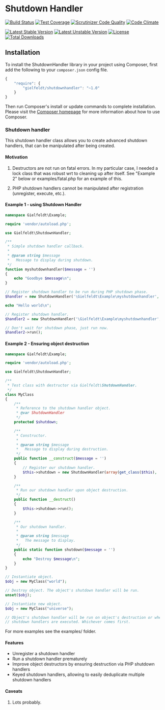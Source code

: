 # Shutdown Handler

[![Build Status](https://scrutinizer-ci.com/g/gielfeldt/shutdownhandler/badges/build.png?b=master)][8]
[![Test Coverage](https://codeclimate.com/github/gielfeldt/shutdownhandler/badges/coverage.svg)][3]
[![Scrutinizer Code Quality](https://scrutinizer-ci.com/g/gielfeldt/shutdownhandler/badges/quality-score.png?b=master)][7]
[![Code Climate](https://codeclimate.com/github/gielfeldt/shutdownhandler/badges/gpa.svg)][5]


[![Latest Stable Version](https://poser.pugx.org/gielfeldt/shutdownhandler/v/stable.svg)][1]
[![Latest Unstable Version](https://poser.pugx.org/gielfeldt/shutdownhandler/v/unstable.svg)][1]
[![License](https://poser.pugx.org/gielfeldt/shutdownhandler/license.svg)][4]
[![Total Downloads](https://poser.pugx.org/gielfeldt/shutdownhandler/downloads.svg)][1]

## Installation

To install the ShutdownHandler library in your project using Composer, first add the following to your `composer.json`
config file.
```javascript
{
    "require": {
        "gielfeldt/shutdownhandler": "~1.0"
    }
}
```

Then run Composer's install or update commands to complete installation. Please visit the [Composer homepage][6] for
more information about how to use Composer.

### Shutdown handler

This shutdown handler class allows you to create advanced shutdown handlers, that
can be manipulated after being created.

#### Motivation

1. Destructors are not run on fatal errors. In my particular case, I needed a lock class that was robust wrt to cleaning up after itself. See "Example 2" below or examples/fatal.php for an example of this.

2. PHP shutdown handlers cannot be manipulated after registration (unregister, execute, etc.).

#### Example 1 - using Shutdown Handler

```php
namespace Gielfeldt\Example;

require 'vendor/autoload.php';

use Gielfeldt\ShutdownHandler;

/**
 * Simple shutdown handler callback.
 *
 * @param string $message
 *   Message to display during shutdown.
 */
function myshutdownhandler($message = '')
{
    echo "Goodbye $message\n";
}

// Register shutdown handler to be run during PHP shutdown phase.
$handler = new ShutdownHandler('\Gielfeldt\Example\myshutdownhandler', array('cruel world'));

echo "Hello world\n";

// Register shutdown handler.
$handler2 = new ShutdownHandler('\Gielfeldt\Example\myshutdownhandler', array('for now'));

// Don't wait for shutdown phase, just run now.
$handler2->run();
```

#### Example 2 - Ensuring object destruction

```php
namespace Gielfeldt\Example;

require 'vendor/autoload.php';

use Gielfeldt\ShutdownHandler;

/**
 * Test class with destructor via Gielfeldt\ShutdownHandler.
 */
class MyClass
{
    /**
     * Reference to the shutdown handler object.
     * @var ShutdownHandler
     */
    protected $shutdown;

    /**
     * Constructor.
     *
     * @param string $message
     *   Message to display during destruction.
     */
    public function __construct($message = '')
    {
        // Register our shutdown handler.
        $this->shutdown = new ShutdownHandler(array(get_class($this), 'shutdown'), array($message));
    }

    /**
     * Run our shutdown handler upon object destruction.
     */
    public function __destruct()
    {
        $this->shutdown->run();
    }

    /**
     * Our shutdown handler.
     *
     * @param string $message
     *   The message to display.
     */
    public static function shutdown($message = '')
    {
        echo "Destroy $message\n";
    }
}

// Instantiate object.
$obj = new MyClass("world");

// Destroy object. The object's shutdown handler will be run.
unset($obj);

// Instantiate new object.
$obj = new MyClass("universe");

// Object's shutdown handler will be run on object's destruction or when PHP's
// shutdown handlers are executed. Whichever comes first.
```

For more examples see the examples/ folder.

#### Features

* Unregister a shutdown handler
* Run a shutdown handler prematurely
* Improve object destructors by ensuring destruction via PHP shutdown handlers
* Keyed shutdown handlers, allowing to easily deduplicate multiple shutdown handlers

#### Caveats

1. Lots probably.



[1]:  https://packagist.org/packages/gielfeldt/shutdownhandler
[2]:  https://circleci.com/gh/gielfeldt/shutdownhandler
[3]:  https://codeclimate.com/github/gielfeldt/shutdownhandler/coverage
[4]:  https://github.com/gielfeldt/shutdownhandler/blob/master/LICENSE.md
[5]:  https://codeclimate.com/github/gielfeldt/shutdownhandler
[6]:  http://getcomposer.org
[7]:  https://scrutinizer-ci.com/g/gielfeldt/shutdownhandler/?branch=master
[8]:  https://scrutinizer-ci.com/g/gielfeldt/shutdownhandler/build-status/master
[9]:  https://coveralls.io/github/gielfeldt/shutdownhandler
[10]: https://travis-ci.org/gielfeldt/shutdownhandler

